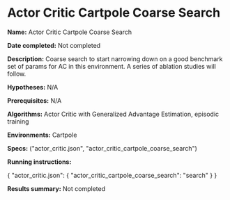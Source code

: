 # Actor Critic Cartpole Coarse Search

**Name:** Actor Critic Cartpole Coarse Search

**Date completed:** Not completed

**Description:** Coarse search to start narrowing down on a good benchmark set of params for AC in this environment. A series of ablation studies will follow.

**Hypotheses:** N/A

**Prerequisites:** N/A

**Algorithms:** Actor Critic with Generalized Advantage Estimation, episodic training

**Environments:** Cartpole

**Specs:** ("actor_critic.json", "actor_critic_cartpole_coarse_search")

**Running instructions:**

{
  "actor_critic.json": {
    "actor_critic_cartpole_coarse_search": "search"
  }
}

**Results summary:** Not completed
